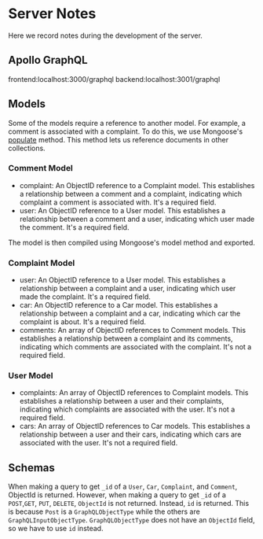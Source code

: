 # Server Notes

Here we record notes during the development of the server.

## Apollo GraphQL

frontend:localhost:3000/graphql
backend:localhost:3001/graphql

## Models

Some of the models require a reference to another model. For example, a comment is associated with a complaint. To do this, we use Mongoose's [populate](https://mongoosejs.com/docs/populate.html) method. This method lets us reference documents in other collections.

### Comment Model

- complaint: An ObjectID reference to a Complaint model. This establishes a relationship between a comment and a complaint, indicating which complaint a comment is associated with. It's a required field.
- user: An ObjectID reference to a User model. This establishes a relationship between a comment and a user, indicating which user made the comment. It's a required field.

The model is then compiled using Mongoose's model method and exported.

### Complaint Model

- user: An ObjectID reference to a User model. This establishes a relationship between a complaint and a user, indicating which user made the complaint. It's a required field.
- car: An ObjectID reference to a Car model. This establishes a relationship between a complaint and a car, indicating which car the complaint is about. It's a required field.
- comments: An array of ObjectID references to Comment models. This establishes a relationship between a complaint and its comments, indicating which comments are associated with the complaint. It's not a required field.

### User Model

- complaints: An array of ObjectID references to Complaint models. This establishes a relationship between a user and their complaints, indicating which complaints are associated with the user. It's not a required field.
- cars: An array of ObjectID references to Car models. This establishes a relationship between a user and their cars, indicating which cars are associated with the user. It's not a required field.

## Schemas

When making a query to get `_id` of a `User`, `Car`, `Complaint`, and `Comment`, ObjectId is returned. However, when making a query to get `_id` of a `POST`,`GET`, `PUT`, `DELETE`, `ObjectId` is not returned. Instead, `id` is returned. This is because `Post` is a `GraphQLObjectType` while the others are `GraphQLInputObjectType`. `GraphQLObjectType` does not have an `ObjectId` field, so we have to use `id` instead.
